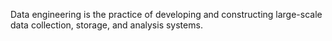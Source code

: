 Data engineering is the practice of developing and constructing large-scale data collection, storage, and analysis systems. 
